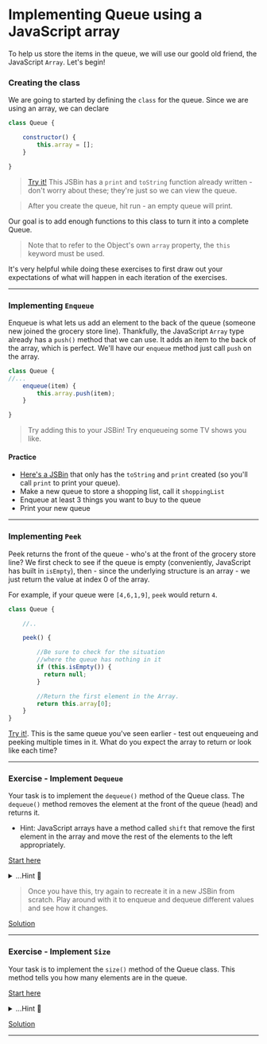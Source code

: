 # Implementing Queue using a JavaScript array
To help us store the items in the queue, we will use our goold old friend, the JavaScript `Array`. Let's begin!

### Creating the class
We are going to started by defining the `class` for the queue. Since we are using an array, we can declare

```js
class Queue {

    constructor() {
        this.array = [];
    }

}
```
> [Try it!](https://jsbin.com/gahucixate/4/edit?js,console) This JSBin has a `print` and `toString` function already written - don't worry about these; they're just so we can view the queue.

> After you create the queue, hit run - an empty queue will print.

Our goal is to add enough functions to this class to turn it into a complete Queue.

> Note that to refer to the Object's own `array` property, the `this` keyword must be used.

It's very helpful while doing these exercises to first draw out your expectations of what will happen in each iteration of the exercises.

---

### Implementing `Enqueue`

Enqueue is what lets us add an element to the back of the queue (someone new joined the grocery store line). Thankfully, the JavaScript `Array` type already has a `push()` method that we can use. It adds an item to the back of the array, which is perfect. We'll have our `enqueue` method just call `push` on the array.

```js
class Queue {
//...
    enqueue(item) {
        this.array.push(item);
    }

}

```
> Try adding this to your JSBin! Try enqueueing some TV shows you like.

#### Practice

+ [Here's a JSBin](https://jsbin.com/mayovixuge/2/edit?js,console) that only has the `toString` and `print` created (so you'll call `print` to print your queue).
+ Make a new queue to store a shopping list, call it `shoppingList`
+ Enqueue at least 3 things you want to buy to the queue
+ Print your new queue

---

### Implementing `Peek`

Peek returns the front of the queue - who's at the front of the grocery store line? We first check to see if the queue is empty (conveniently, JavaScript has built in `isEmpty`), then - since the underlying structure is an array - we just return the value at index 0 of the array.

For example, if your queue were `[4,6,1,9]`, `peek` would return `4`.

```js
class Queue {

    //..

    peek() {

        //Be sure to check for the situation
        //where the queue has nothing in it
        if (this.isEmpty()) {
          return null;
        }

        //Return the first element in the Array.
        return this.array[0];
    }
}
```


[Try it!](https://jsbin.com/birefiduye/edit?js,console). This is the same queue you've seen earlier - test out enqueueing and peeking multiple times in it. What do you expect the array to return or look like each time?


---

### Exercise - Implement `Dequeue`

Your task is to implement the `dequeue()` method of the Queue class. The `dequeue()` method removes the element at the front of the queue (head) and returns it.

* Hint: JavaScript arrays have a method called `shift` that remove the first element in the array and move the rest of the elements to the left appropriately.

[Start here](https://jsbin.com/wequvicije/edit?js,console)

<details>
    <summary>...Hint 🙈</summary>
    *Pseudo-code (not real code):*

if this.array is empty, return null; var firstElement = this.array.shift();
return firstElement;


</details>

> Once you have this, try again to recreate it in a new JSBin from scratch. Play around with it to enqueue and dequeue different values and see how it changes.

[Solution](https://jsbin.com/bayunucico/edit?js,console)



---

### Exercise - Implement `Size`

Your task is to implement the `size()` method of the Queue class. This method tells you how many elements are in the queue.

[Start here](https://jsbin.com/yojiqacagu/edit?js,console)


<details>
    <summary>...Hint 🙈</summary>
    *Pseudo-code (not real code):*

return the size of this.array;


</details>

[Solution](https://jsbin.com/nofideciwo/edit?js,console)

---
